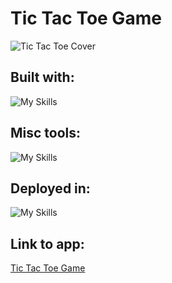 # Tic Tac Toe Game

<img src="https://i.ibb.co/bWCg9jz/tic-tac-toe-cover.jpg" alt="Tic Tac Toe Cover" title="Tic Tac Toe Game" />

## Built with:

![My Skills](https://skillicons.dev/icons?i=react,vite,js,html,sass)

## Misc tools:

![My Skills](https://skillicons.dev/icons?i=figma)

## Deployed in:

![My Skills](https://skillicons.dev/icons?i=vercel)

## Link to app:

[Tic Tac Toe Game](https://tic-tac-toe-app-iota.vercel.app/)
